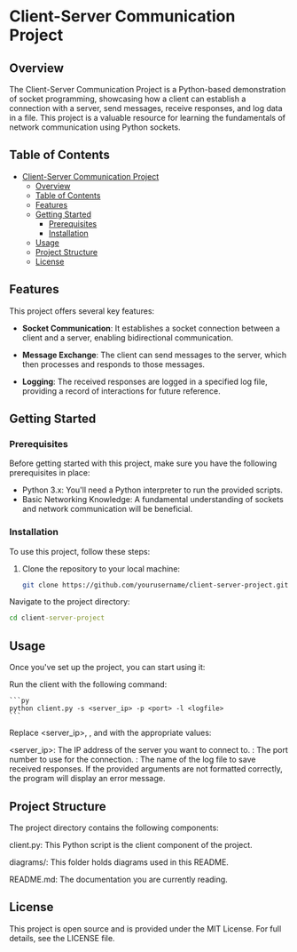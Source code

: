 # Client-Server Communication Project

## Overview

The Client-Server Communication Project is a Python-based demonstration of socket programming, showcasing how a client can establish a connection with a server, send messages, receive responses, and log data in a file. This project is a valuable resource for learning the fundamentals of network communication using Python sockets.

## Table of Contents
- [Client-Server Communication Project](#client-server-communication-project)
  - [Overview](#overview)
  - [Table of Contents](#table-of-contents)
  - [Features](#features)
  - [Getting Started](#getting-started)
    - [Prerequisites](#prerequisites)
    - [Installation](#installation)
  - [Usage](#usage)
  - [Project Structure](#project-structure)
  - [License](#license)

## Features

This project offers several key features:

- **Socket Communication**: It establishes a socket connection between a client and a server, enabling bidirectional communication.

- **Message Exchange**: The client can send messages to the server, which then processes and responds to those messages.

- **Logging**: The received responses are logged in a specified log file, providing a record of interactions for future reference.

## Getting Started

### Prerequisites

Before getting started with this project, make sure you have the following prerequisites in place:

- Python 3.x: You'll need a Python interpreter to run the provided scripts.
- Basic Networking Knowledge: A fundamental understanding of sockets and network communication will be beneficial.

### Installation

To use this project, follow these steps:

1. Clone the repository to your local machine:

   ```bash
   git clone https://github.com/yourusername/client-server-project.git

Navigate to the project directory:

   ```cmd
   cd client-server-project
   ```

## Usage

Once you've set up the project, you can start using it:

Run the client with the following command:

    ```py
    python client.py -s <server_ip> -p <port> -l <logfile>
    ```

Replace <server_ip>, <port>, and <logfile> with the appropriate values:

<server_ip>: The IP address of the server you want to connect to.
<port>: The port number to use for the connection.
<logfile>: The name of the log file to save received responses.
If the provided arguments are not formatted correctly, the program will display an error message.

## Project Structure

The project directory contains the following components:

client.py: This Python script is the client component of the project.

diagrams/: This folder holds diagrams used in this README.

README.md: The documentation you are currently reading.

## License

This project is open source and is provided under the MIT License. For full details, see the LICENSE file.

